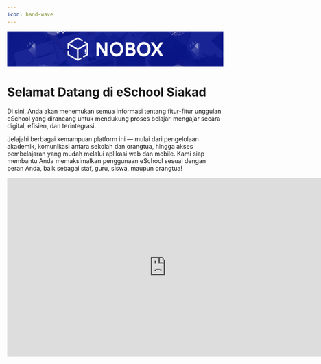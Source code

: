 ```yaml
---
icon: hand-wave
---
```


<p align="center">
  <img src="image.jpeg" class="cover"/>
</p>

# <i class="fa-solid fa-hands"></i> Selamat Datang di eSchool Siakad

Di sini, Anda akan menemukan semua informasi tentang fitur-fitur unggulan eSchool yang dirancang untuk mendukung proses belajar-mengajar secara digital, efisien, dan terintegrasi.

Jelajahi berbagai kemampuan platform ini — mulai dari pengelolaan akademik, komunikasi antara sekolah dan orangtua, hingga akses pembelajaran yang mudah melalui aplikasi web dan mobile. Kami siap membantu Anda memaksimalkan penggunaan eSchool sesuai dengan peran Anda, baik sebagai staf, guru, siswa, maupun orangtua!

<iframe width="742" height="418" src="https://www.youtube.com/embed/UC1CEGYNztPeq8VG5gdPOjxg" title="01. Instalasi NoBox Desktop" frameborder="0" allow="accelerometer; autoplay; clipboard-write; encrypted-media; gyroscope; picture-in-picture; web-share" referrerpolicy="strict-origin-when-cross-origin" allowfullscreen></iframe>
